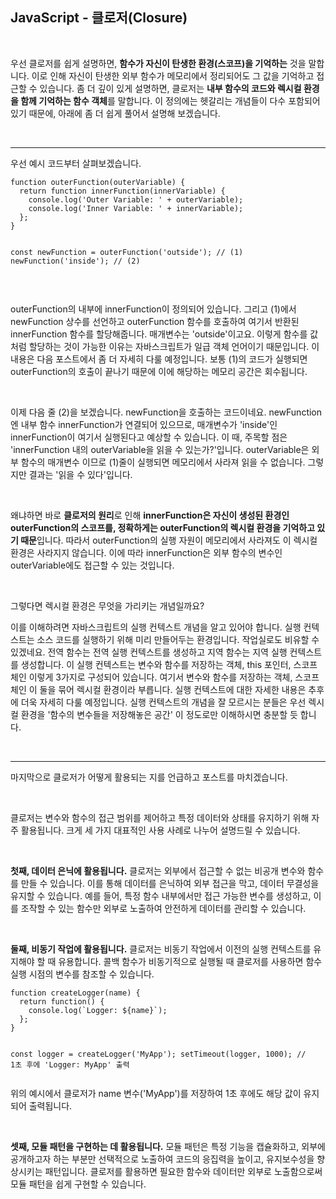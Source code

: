 ## JavaScript - 클로저(Closure)

<br/>

<p data-ke-size="size16">우선 클로저를 쉽게 설명하면, <b>함수가 자신이 탄생한 환경(스코프)을 기억하는</b> 것을 말합니다. 이로 인해 자신이 탄생한 외부 함수가 메모리에서 정리되어도 그 값을 기억하고 접근할 수 있습니다. 좀 더 깊이 있게 설명하면, 클로저는 <b>내부 함수의 코드와 렉시컬 환경을 함께 기억하는 함수 객체</b>를 말합니다. 이 정의에는 헷갈리는 개념들이 다수 포함되어 있기 때문에, 아래에 좀 더 쉽게 풀어서 설명해 보겠습니다.</p>
<p data-ke-size="size16">&nbsp;</p>
<hr contenteditable="false" data-ke-type="horizontalRule" data-ke-style="style6" />
<p data-ke-size="size16">우선 예시 코드부터 살펴보겠습니다.</p>
<pre id="code_1750662031471" class="javascript" data-ke-language="javascript" data-ke-type="codeblock"><code>function outerFunction(outerVariable) {
  return function innerFunction(innerVariable) {
    console.log('Outer Variable: ' + outerVariable);
    console.log('Inner Variable: ' + innerVariable);
  };
}

const newFunction = outerFunction('outside'); // (1)
newFunction('inside'); // (2)</code></pre>

<p data-ke-size="size16">&nbsp;</p>
<p data-ke-size="size16">outerFunction의 내부에 innerFunction이 정의되어 있습니다. 그리고 (1)에서 newFunction 상수를 선언하고 outerFunction 함수를 호출하여 여기서 반환된 innerFunction 함수를 할당해줍니다. 매개변수는 'outside'이고요. 이렇게 함수를 값처럼 할당하는 것이 가능한 이유는 자바스크립트가 일급 객체 언어이기 때문입니다. 이 내용은 다음 포스트에서 좀 더 자세히 다룰 예정입니다. 보통 (1)의 코드가 실행되면 outerFunction의 호출이 끝나기 때문에 이에 해당하는 메모리 공간은 회수됩니다.&nbsp;</p>
<p data-ke-size="size16">&nbsp;</p>
<p data-ke-size="size16">이제 다음 줄 (2)을 보겠습니다. newFunction을 호출하는 코드이네요. newFunction엔 내부 함수 innerFunction가 연결되어 있으므로, 매개변수가 'inside'인 innerFunction이 여기서 실행된다고 예상할 수 있습니다. 이 때, 주목할 점은 'innerFunction 내의 outerVariable을 읽을 수 있는가?'입니다. outerVariable은 외부 함수의 매개변수 이므로 (1)줄이 실행되면 메모리에서 사라져 읽을 수 없습니다. 그렇지만 결과는 '읽을 수 있다'입니다.</p>
<p data-ke-size="size16">&nbsp;</p>
<p data-ke-size="size16">왜냐하면 바로 <b>클로저의 원리</b>로 인해 <b>innerFunction은 자신이 생성된 환경인 outerFunction의 스코프를, 정확하게는 outerFunction<b>의</b> 렉시컬 환경을 기억하고 있기 때문</b>입니다. 따라서 outerFunction의 실행 자원이 메모리에서 사라져도 이 렉시컬 환경은 사라지지 않습니다. 이에 따라 innerFunction은 외부 함수의 변수인 outerVariable에도 접근할 수 있는 것입니다.</p>
<p data-ke-size="size16">&nbsp;</p>
<p data-ke-size="size16">그렇다면 렉시컬 환경은 무엇을 가리키는 개념일까요?</p>
<p data-ke-size="size16">이를 이해하려면 자바스크립트의 실행 컨텍스트 개념을 알고 있어야 합니다. 실행 컨텍스트는 소스 코드를 실행하기 위해 미리 만들어두는 환경입니다. 작업실로도 비유할 수 있겠네요. 전역 함수는 전역 실행 컨텍스트를 생성하고 지역 함수는 지역 실행 컨텍스트를 생성합니다. 이 실행 컨텍스트는 변수와 함수를 저장하는 객체, this 포인터, 스코프 체인 이렇게 3가지로 구성되어 있습니다. 여기서 변수와 함수를 저장하는 객체, 스코프 체인 이 둘을 묶어 렉시컬 환경이라 부릅니다. 실행 컨텍스트에 대한 자세한 내용은 추후에 더욱 자세히 다룰 예정입니다. 실행 컨텍스트의 개념을 잘 모르시는 분들은 우선 렉시컬 환경을 '함수의 변수들을 저장해놓은 공간' 이 정도로만 이해하시면 충분할 듯 합니다.</p>
<p data-ke-size="size16">&nbsp;</p>
<hr contenteditable="false" data-ke-type="horizontalRule" data-ke-style="style6" />
<p data-ke-size="size16">마지막으로 클로저가 어떻게 활용되는 지를 언급하고 포스트를 마치겠습니다.</p>
<p data-ke-size="size16">&nbsp;</p>
<p data-ke-size="size16">클로저는 변수와 함수의 접근 범위를 제어하고 특정 데이터와 상태를 유지하기 위해 자주 활용됩니다. 크게 세 가지 대표적인 사용 사례로 나누어 설명드릴 수 있습니다.</p>
<p data-ke-size="size16">&nbsp;</p>
<p data-ke-size="size16"><b>첫째, 데이터 은닉에 활용됩니다.</b>&nbsp;클로저는 외부에서 접근할 수 없는 비공개 변수와 함수를 만들 수 있습니다. 이를 통해 데이터를 은닉하여 외부 접근을 막고, 데이터 무결성을 유지할 수 있습니다. 예를 들어, 특정 함수 내부에서만 접근 가능한 변수를 생성하고, 이를 조작할 수 있는 함수만 외부로 노출하여 안전하게 데이터를 관리할 수 있습니다.</p>
<p data-ke-size="size16">&nbsp;</p>
<p data-ke-size="size16"><b>둘째, 비동기 작업에 활용됩니다.</b>&nbsp;클로저는 비동기 작업에서 이전의 실행 컨텍스트를 유지해야 할 때 유용합니다. 콜백 함수가 비동기적으로 실행될 때 클로저를 사용하면 함수 실행 시점의 변수를 참조할 수 있습니다.</p>
<pre class="javascript"><code>function createLogger(name) {
  return function() {
    console.log(`Logger: ${name}`);
  };
}

const logger = createLogger('MyApp');
setTimeout(logger, 1000); // 1초 후에 'Logger: MyApp' 출력
</code></pre>

<p data-ke-size="size16">위의 예시에서 클로저가&nbsp;name&nbsp;변수('MyApp')를 저장하여 1초 후에도 해당 값이 유지되어 출력됩니다.</p>
<p data-ke-size="size16">&nbsp;</p>
<p data-ke-size="size16"><b>셋째, 모듈 패턴을 구현하는 데 활용됩니다.</b>&nbsp;모듈 패턴은 특정 기능을 캡슐화하고, 외부에 공개하고자 하는 부분만 선택적으로 노출하여 코드의 응집력을 높이고, 유지보수성을 향상시키는 패턴입니다. 클로저를 활용하면 필요한 함수와 데이터만 외부로 노출함으로써 모듈 패턴을 쉽게 구현할 수 있습니다.</p>
<p data-ke-size="size16">&nbsp;</p>

<br/>
